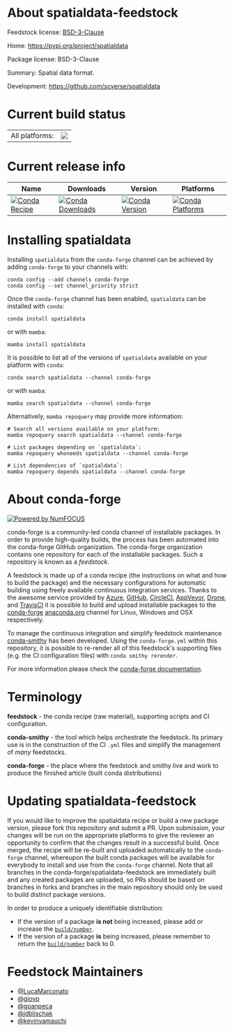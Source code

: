 About spatialdata-feedstock
===========================

Feedstock license: [BSD-3-Clause](https://github.com/conda-forge/spatialdata-feedstock/blob/main/LICENSE.txt)

Home: https://pypi.org/project/spatialdata

Package license: BSD-3-Clause

Summary: Spatial data format.

Development: https://github.com/scverse/spatialdata

Current build status
====================


<table><tr><td>All platforms:</td>
    <td>
      <a href="https://dev.azure.com/conda-forge/feedstock-builds/_build/latest?definitionId=20776&branchName=main">
        <img src="https://dev.azure.com/conda-forge/feedstock-builds/_apis/build/status/spatialdata-feedstock?branchName=main">
      </a>
    </td>
  </tr>
</table>

Current release info
====================

| Name | Downloads | Version | Platforms |
| --- | --- | --- | --- |
| [![Conda Recipe](https://img.shields.io/badge/recipe-spatialdata-green.svg)](https://anaconda.org/conda-forge/spatialdata) | [![Conda Downloads](https://img.shields.io/conda/dn/conda-forge/spatialdata.svg)](https://anaconda.org/conda-forge/spatialdata) | [![Conda Version](https://img.shields.io/conda/vn/conda-forge/spatialdata.svg)](https://anaconda.org/conda-forge/spatialdata) | [![Conda Platforms](https://img.shields.io/conda/pn/conda-forge/spatialdata.svg)](https://anaconda.org/conda-forge/spatialdata) |

Installing spatialdata
======================

Installing `spatialdata` from the `conda-forge` channel can be achieved by adding `conda-forge` to your channels with:

```
conda config --add channels conda-forge
conda config --set channel_priority strict
```

Once the `conda-forge` channel has been enabled, `spatialdata` can be installed with `conda`:

```
conda install spatialdata
```

or with `mamba`:

```
mamba install spatialdata
```

It is possible to list all of the versions of `spatialdata` available on your platform with `conda`:

```
conda search spatialdata --channel conda-forge
```

or with `mamba`:

```
mamba search spatialdata --channel conda-forge
```

Alternatively, `mamba repoquery` may provide more information:

```
# Search all versions available on your platform:
mamba repoquery search spatialdata --channel conda-forge

# List packages depending on `spatialdata`:
mamba repoquery whoneeds spatialdata --channel conda-forge

# List dependencies of `spatialdata`:
mamba repoquery depends spatialdata --channel conda-forge
```


About conda-forge
=================

[![Powered by
NumFOCUS](https://img.shields.io/badge/powered%20by-NumFOCUS-orange.svg?style=flat&colorA=E1523D&colorB=007D8A)](https://numfocus.org)

conda-forge is a community-led conda channel of installable packages.
In order to provide high-quality builds, the process has been automated into the
conda-forge GitHub organization. The conda-forge organization contains one repository
for each of the installable packages. Such a repository is known as a *feedstock*.

A feedstock is made up of a conda recipe (the instructions on what and how to build
the package) and the necessary configurations for automatic building using freely
available continuous integration services. Thanks to the awesome service provided by
[Azure](https://azure.microsoft.com/en-us/services/devops/), [GitHub](https://github.com/),
[CircleCI](https://circleci.com/), [AppVeyor](https://www.appveyor.com/),
[Drone](https://cloud.drone.io/welcome), and [TravisCI](https://travis-ci.com/)
it is possible to build and upload installable packages to the
[conda-forge](https://anaconda.org/conda-forge) [anaconda.org](https://anaconda.org/)
channel for Linux, Windows and OSX respectively.

To manage the continuous integration and simplify feedstock maintenance
[conda-smithy](https://github.com/conda-forge/conda-smithy) has been developed.
Using the ``conda-forge.yml`` within this repository, it is possible to re-render all of
this feedstock's supporting files (e.g. the CI configuration files) with ``conda smithy rerender``.

For more information please check the [conda-forge documentation](https://conda-forge.org/docs/).

Terminology
===========

**feedstock** - the conda recipe (raw material), supporting scripts and CI configuration.

**conda-smithy** - the tool which helps orchestrate the feedstock.
                   Its primary use is in the construction of the CI ``.yml`` files
                   and simplify the management of *many* feedstocks.

**conda-forge** - the place where the feedstock and smithy live and work to
                  produce the finished article (built conda distributions)


Updating spatialdata-feedstock
==============================

If you would like to improve the spatialdata recipe or build a new
package version, please fork this repository and submit a PR. Upon submission,
your changes will be run on the appropriate platforms to give the reviewer an
opportunity to confirm that the changes result in a successful build. Once
merged, the recipe will be re-built and uploaded automatically to the
`conda-forge` channel, whereupon the built conda packages will be available for
everybody to install and use from the `conda-forge` channel.
Note that all branches in the conda-forge/spatialdata-feedstock are
immediately built and any created packages are uploaded, so PRs should be based
on branches in forks and branches in the main repository should only be used to
build distinct package versions.

In order to produce a uniquely identifiable distribution:
 * If the version of a package **is not** being increased, please add or increase
   the [``build/number``](https://docs.conda.io/projects/conda-build/en/latest/resources/define-metadata.html#build-number-and-string).
 * If the version of a package **is** being increased, please remember to return
   the [``build/number``](https://docs.conda.io/projects/conda-build/en/latest/resources/define-metadata.html#build-number-and-string)
   back to 0.

Feedstock Maintainers
=====================

* [@LucaMarconato](https://github.com/LucaMarconato/)
* [@giovp](https://github.com/giovp/)
* [@goanpeca](https://github.com/goanpeca/)
* [@jdblischak](https://github.com/jdblischak/)
* [@kevinyamauchi](https://github.com/kevinyamauchi/)

